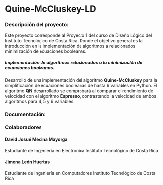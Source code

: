 # Quine-McCluskey-LD

### Descripción del proyecto:

Este proyecto corresponde al Proyecto 1 del curso de Diseño Lógico del Instituto Tecnológico de Costa Rica. Donde el objetivo general es la introducción en la  implementación de algoritmos a relacionados minimización de ecuaciones booleanas.


##### Implementación de algoritmos relacionados a la minimización de ecuaciones booleanas. 

Desarrollo de una implementación del algoritmo __Quine-McCluskey__ para la simplificación de ecuaciones booleanas de hasta 6 variables en Python. El algoritmo __QN__ desarrollado se comprobará al comparar el rendimiento de velocidad con el algoritmo __Espresso__, contrastando la velocidad de ambos algoritmos para 4, 5 y 6 variables. 



### Documentación:





### Colaboradores


#### David Josué Medina Mayorga
Estudiante de Ingeniería en Electrónica
Instituto Tecnológico de Costa Rica

#### Jimena León Huertas
Estudiante de Ingeniería en Computadores
Instituto Tecnológico de Costa Rica
